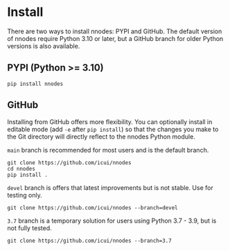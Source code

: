 # Install

There are two ways to install nnodes: PYPI and GitHub. The default version of nnodes require Python 3.10 or later, but a GitHub branch for older Python versions is also available.

## PYPI (Python >= 3.10)
```
pip install nnodes
```

## GitHub
Installing from GitHub offers more flexibility. You can optionally install in editable mode (add ```-e``` after ```pip install```) so that the changes you make to the Git directory will directly reflect to the nnodes Python module.

```main``` branch is recommended for most users and is the default branch.
```
git clone https://github.com/icui/nnodes
cd nnodes
pip install .
```

```devel``` branch is offers that latest improvements but is not stable. Use for testing only.
```
git clone https://github.com/icui/nnodes --branch=devel
```

```3.7``` branch is a temporary solution for users using Python 3.7 - 3.9, but is not fully tested.
```
git clone https://github.com/icui/nnodes --branch=3.7
```
